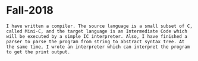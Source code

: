 # Fall-2018
    I have written a compiler. The source language is a small subset of C, called Mini-C, and the target language is an Intermediate Code which will be executed by a simple IC interpreter. Also, I have finished a parser to parse the program from string to abstract syntax tree. At the same time, I wrote an interpreter which can interpret the program to get the print output.

